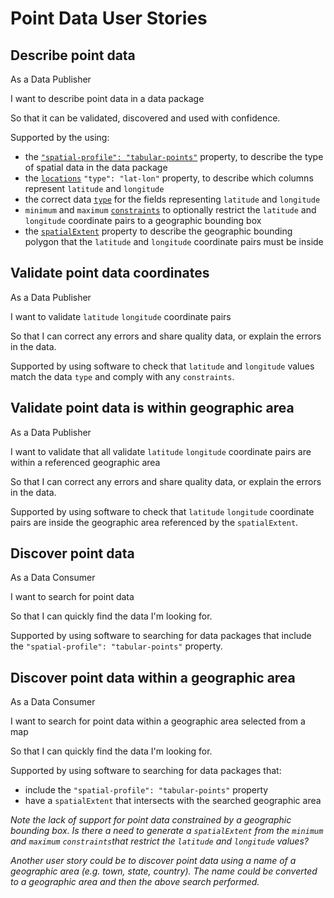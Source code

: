 # Point Data User Stories

## Describe point data

As a Data Publisher

I want to describe point data in a data package 

So that it can be validated, discovered and used with confidence.

Supported by the using:
- the [`"spatial-profile": "tabular-points"`](https://research.okfn.org/spatial-data-package-investigation/#package-level-) property, to describe the type of spatial data in the data package 
- the [`locations`](https://research.okfn.org/spatial-data-package-investigation/#point-datasets) `"type": "lat-lon"` property, to describe which columns represent `latitude` and `longitude` 
- the correct data [`type`](https://frictionlessdata.io/specs/table-schema/#types-and-formats) for the fields representing `latitude` and `longitude` 
- `minimum` and `maximum` [`constraints`](https://frictionlessdata.io/specs/table-schema/#constraints) to optionally restrict the `latitude` and `longitude` coordinate pairs to a geographic bounding box
- the [`spatialExtent`](https://hackmd.io/s/SyyEbQuEM#Describe-and-validate-the-spatial-extent-of-point-data) property to describe the geographic bounding polygon that the `latitude` and `longitude` coordinate pairs must be inside

## Validate point data coordinates 

As a Data Publisher 

I want to validate `latitude` `longitude` coordinate pairs

So that I can correct any errors and share quality data, or explain the errors in the data.

Supported by using software to check that `latitude` and `longitude` values match the data `type` and comply with any `constraints`.

## Validate point data is within geographic area

As a Data Publisher 

I want to validate that all validate `latitude` `longitude` coordinate pairs are within a referenced geographic area 

So that I can correct any errors and share quality data, or explain the errors in the data.

Supported by using software to check that `latitude` `longitude` coordinate pairs are inside the geographic area referenced by the `spatialExtent`.

## Discover point data 

As a Data Consumer 

I want to search for point data 

So that I can quickly find the data I'm looking for.

Supported by using software to searching for data packages that include the `"spatial-profile": "tabular-points"` property.

## Discover point data within a geographic area 

As a Data Consumer 

I want to search for point data within a geographic area selected from a map

So that I can quickly find the data I'm looking for.

Supported by using software to searching for data packages that:
- include the `"spatial-profile": "tabular-points"` property
- have a `spatialExtent` that intersects with the searched geographic area

*Note the lack of support for point data constrained by a geographic bounding box. Is there a need to generate a `spatialExtent` from the `minimum` and `maximum` `constraints`that restrict the `latitude` and `longitude` values?*

*Another user story could be to discover point data using a name of a geographic area (e.g. town, state, country). The name could be converted to  a geographic area and then the above search performed.*
